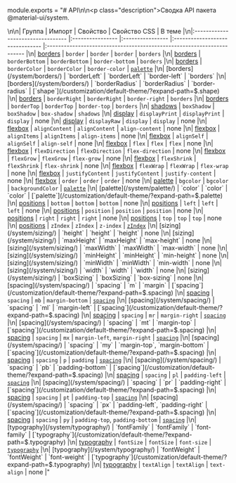 module.exports = "# API\n\n<p class=\"description\">Сводка API пакета @material-ui/system.</p>\n\n| Группа                            | Импорт           | Свойство         | Свойство CSS                    | В теме                                                                 |\n|:--------------------------------- |:---------------- |:---------------- |:------------------------------- |:---------------------------------------------------------------------- |\n| [borders](/system/borders/)       | `border`         | `border`         | `border`                        | `borders`                                                              |\n| [borders](/system/borders/)       | `borderBottom`   | `borderBottom`   | `border-bottom`                 | `borders`                                                              |\n| [borders](/system/borders/)       | `borderColor`    | `borderColor`    | `border-color`                  | [`palette`](/customization/default-theme/?expand-path=$.palette)       |\n| [borders](/system/borders/)       | `borderLeft`     | `borderLeft`     | `border-left`                   | `borders`                                                              |\n| [borders](/system/borders/)       | `borderRadius`   | `borderRadius`   | `border-radius`                 | [`shape`](/customization/default-theme/?expand-path=$.shape)           |\n| [borders](/system/borders/)       | `borderRight`    | `borderRight`    | `border-right`                  | `borders`                                                              |\n| [borders](/system/borders/)       | `borderTop`      | `borderTop`      | `border-top`                    | `borders`                                                              |\n| [shadows](/system/shadows/)       | `boxShadow`      | `boxShadow`      | `box-shadow`                    | `shadows`                                                              |\n| [display](/system/display/)       | `displayPrint`   | `displayPrint`   | `display`                       | none                                                                   |\n| [display](/system/display/)       | `displayRaw`     | `display`        | `display`                       | none                                                                   |\n| [flexbox](/system/flexbox/)       | `alignContent`   | `alignContent`   | `align-content`                 | none                                                                   |\n| [flexbox](/system/flexbox/)       | `alignItems`     | `alignItems`     | `align-items`                   | none                                                                   |\n| [flexbox](/system/flexbox/)       | `alignSelf`      | `alignSelf`      | `align-self`                    | none                                                                   |\n| [flexbox](/system/flexbox/)       | `flex`           | `flex`           | `flex`                          | none                                                                   |\n| [flexbox](/system/flexbox/)       | `flexDirection`  | `flexDirection`  | `flex-direction`                | none                                                                   |\n| [flexbox](/system/flexbox/)       | `flexGrow`       | `flexGrow`       | `flex-grow`                     | none                                                                   |\n| [flexbox](/system/flexbox/)       | `flexShrink`     | `flexShrink`     | `flex-shrink`                   | none                                                                   |\n| [flexbox](/system/flexbox/)       | `flexWrap`       | `flexWrap`       | `flex-wrap`                     | none                                                                   |\n| [flexbox](/system/flexbox/)       | `justifyContent` | `justifyContent` | `justify-content`               | none                                                                   |\n| [flexbox](/system/flexbox/)       | `order`          | `order`          | `order`                         | none                                                                   |\n| [palette](/system/palette/)       | `bgcolor`        | `bgcolor`        | `backgroundColor`               | [`palette`](/customization/default-theme/?expand-path=$.palette)       |\n| [palette](/system/palette/)       | `color`          | `color`          | `color`                         | [`palette`](/customization/default-theme/?expand-path=$.palette)       |\n| [positions](/system/positions/)   | `bottom`         | `bottom`         | `bottom`                        | none                                                                   |\n| [positions](/system/positions/)   | `left`           | `left`           | `left`                          | none                                                                   |\n| [positions](/system/positions/)   | `position`       | `position`       | `position`                      | none                                                                   |\n| [positions](/system/positions/)   | `right`          | `right`          | `right`                         | none                                                                   |\n| [positions](/system/positions/)   | `top`            | `top`            | `top`                           | none                                                                   |\n| [positions](/system/positions/)   | `zIndex`         | `zIndex`         | `z-index`                       | [`zIndex`](/customization/default-theme/?expand-path=$.zIndex)         |\n| [sizing](/system/sizing/)         | `height`         | `height`         | `height`                        | none                                                                   |\n| [sizing](/system/sizing/)         | `maxHeight`      | `maxHeight`      | `max-height`                    | none                                                                   |\n| [sizing](/system/sizing/)         | `maxWidth`       | `maxWidth`       | `max-width`                     | none                                                                   |\n| [sizing](/system/sizing/)         | `minHeight`      | `minHeight`      | `min-height`                    | none                                                                   |\n| [sizing](/system/sizing/)         | `minWidth`       | `minWidth`       | `min-width`                     | none                                                                   |\n| [sizing](/system/sizing/)         | `width`          | `width`          | `width`                         | none                                                                   |\n| [sizing](/system/sizing/)         | `boxSizing`      | `boxSizing`      | `box-sizing`                    | none                                                                   |\n| [spacing](/system/spacing/)       | `spacing`        | `m`              | `margin`                        | [`spacing`](/customization/default-theme/?expand-path=$.spacing)       |\n| [spacing](/system/spacing/)       | `spacing`        | `mb`             | `margin-bottom`                 | [`spacing`](/customization/default-theme/?expand-path=$.spacing)       |\n| [spacing](/system/spacing/)       | `spacing`        | `ml`             | `margin-left`                   | [`spacing`](/customization/default-theme/?expand-path=$.spacing)       |\n| [spacing](/system/spacing/)       | `spacing`        | `mr`             | `margin-right`                  | [`spacing`](/customization/default-theme/?expand-path=$.spacing)       |\n| [spacing](/system/spacing/)       | `spacing`        | `mt`             | `margin-top`                    | [`spacing`](/customization/default-theme/?expand-path=$.spacing)       |\n| [spacing](/system/spacing/)       | `spacing`        | `mx`             | `margin-left`, `margin-right`   | [`spacing`](/customization/default-theme/?expand-path=$.spacing)       |\n| [spacing](/system/spacing/)       | `spacing`        | `my`             | `margin-top`, `margin-bottom`   | [`spacing`](/customization/default-theme/?expand-path=$.spacing)       |\n| [spacing](/system/spacing/)       | `spacing`        | `p`              | `padding`                       | [`spacing`](/customization/default-theme/?expand-path=$.spacing)       |\n| [spacing](/system/spacing/)       | `spacing`        | `pb`             | `padding-bottom`                | [`spacing`](/customization/default-theme/?expand-path=$.spacing)       |\n| [spacing](/system/spacing/)       | `spacing`        | `pl`             | `padding-left`                  | [`spacing`](/customization/default-theme/?expand-path=$.spacing)       |\n| [spacing](/system/spacing/)       | `spacing`        | `pr`             | `padding-right`                 | [`spacing`](/customization/default-theme/?expand-path=$.spacing)       |\n| [spacing](/system/spacing/)       | `spacing`        | `pt`             | `padding-top`                   | [`spacing`](/customization/default-theme/?expand-path=$.spacing)       |\n| [spacing](/system/spacing/)       | `spacing`        | `px`             | `padding-left`, `padding-right` | [`spacing`](/customization/default-theme/?expand-path=$.spacing)       |\n| [spacing](/system/spacing/)       | `spacing`        | `py`             | `padding-top`, `padding-bottom` | [`spacing`](/customization/default-theme/?expand-path=$.spacing)       |\n| [typography](/system/typography/) | `fontFamily`     | `fontFamily`     | `font-family`                   | [`typography`](/customization/default-theme/?expand-path=$.typography) |\n| [typography](/system/typography/) | `fontSize`       | `fontSize`       | `font-size`                     | [`typography`](/customization/default-theme/?expand-path=$.typography) |\n| [typography](/system/typography/) | `fontWeight`     | `fontWeight`     | `font-weight`                   | [`typography`](/customization/default-theme/?expand-path=$.typography) |\n| [typography](/system/typography/) | `textAlign`      | `textAlign`      | `text-align`                    | none                                                                   |"
